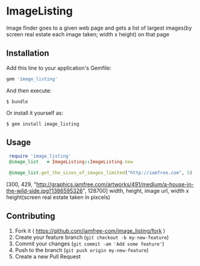 # ImageListing


Image finder goes to a given web page and gets a list of largest images(by screen real estate each image taken; width x height) on that page

## Installation

Add this line to your application's Gemfile:

```ruby
gem 'image_listing'
```

And then execute:

    $ bundle

Or install it yourself as:

    $ gem install image_listing

## Usage


 ```ruby
  require 'image_listing'
  @image_list   = ImageListing::ImageListing.new

  @image_list.get_the_sizes_of_images_limited("http://iamfree.com", 5)

 ```
  [300, 429, "http://graphics.iamfree.com/artworks/491/medium/a-house-in-the-wild-side.jpg?1386595326", 128700]
  width, height, image url, width x height(screen real estate taken in pixcels)

## Contributing

1. Fork it ( https://github.com/iamfree-com/image_listing/fork )
2. Create your feature branch (`git checkout -b my-new-feature`)
3. Commit your changes (`git commit -am 'Add some feature'`)
4. Push to the branch (`git push origin my-new-feature`)
5. Create a new Pull Request
